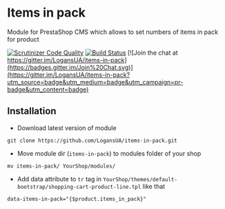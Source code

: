# Items in pack
Module for PrestaShop CMS which allows to set numbers of items in pack for product

[![Scrutinizer Code Quality](https://scrutinizer-ci.com/g/LogansUA/items-in-pack/badges/quality-score.png?b=master)](https://scrutinizer-ci.com/g/LogansUA/items-in-pack/?branch=master)
[![Build Status](https://scrutinizer-ci.com/g/LogansUA/items-in-pack/badges/build.png?b=master)](https://scrutinizer-ci.com/g/LogansUA/items-in-pack/build-status/master)
[![Join the chat at https://gitter.im/LogansUA/items-in-pack](https://badges.gitter.im/Join%20Chat.svg)](https://gitter.im/LogansUA/items-in-pack?utm_source=badge&utm_medium=badge&utm_campaign=pr-badge&utm_content=badge)

## Installation
* Download latest version of module
```
git clone https://github.com/LogansUA/items-in-pack.git
```
* Move module dir (`items-in-pack`) to modules folder of your shop
```
mv items-in-pack/ YourShop/modules/
```
* Add data attribute to `tr` tag in `YourShop/themes/default-bootstrap/shopping-cart-product-line.tpl` like that
```
data-items-in-pack="{$product.items_in_pack}"
```

